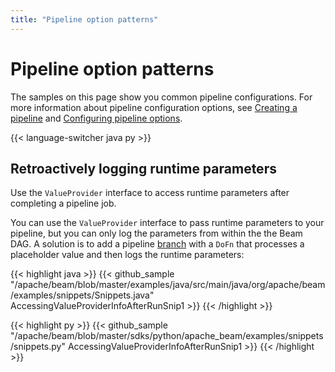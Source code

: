 ```yaml
---
title: "Pipeline option patterns"
---
```

<!--
Licensed under the Apache License, Version 2.0 (the "License");
you may not use this file except in compliance with the License.
You may obtain a copy of the License at

http://www.apache.org/licenses/LICENSE-2.0

Unless required by applicable law or agreed to in writing, software
distributed under the License is distributed on an "AS IS" BASIS,
WITHOUT WARRANTIES OR CONDITIONS OF ANY KIND, either express or implied.
See the License for the specific language governing permissions and
limitations under the License.
-->

# Pipeline option patterns

The samples on this page show you common pipeline configurations. For more information about pipeline configuration options, see [Creating a pipeline](/documentation/programming-guide/#creating-a-pipeline) and [Configuring pipeline options](/documentation/programming-guide/#configuring-pipeline-options).

{{< language-switcher java py >}}

## Retroactively logging runtime parameters

Use the `ValueProvider` interface to access runtime parameters after completing a pipeline job.

You can use the `ValueProvider` interface to pass runtime parameters to your pipeline, but you can only log the parameters from within the the Beam DAG. A solution is to add a pipeline [branch](/documentation/programming-guide/#applying-transforms) with a `DoFn` that processes a placeholder value and then logs the runtime parameters:

{{< highlight java >}}
{{< github_sample "/apache/beam/blob/master/examples/java/src/main/java/org/apache/beam/examples/snippets/Snippets.java" AccessingValueProviderInfoAfterRunSnip1 >}}
{{< /highlight >}}

{{< highlight py >}}
{{< github_sample "/apache/beam/blob/master/sdks/python/apache_beam/examples/snippets/snippets.py" AccessingValueProviderInfoAfterRunSnip1 >}}
{{< /highlight >}}